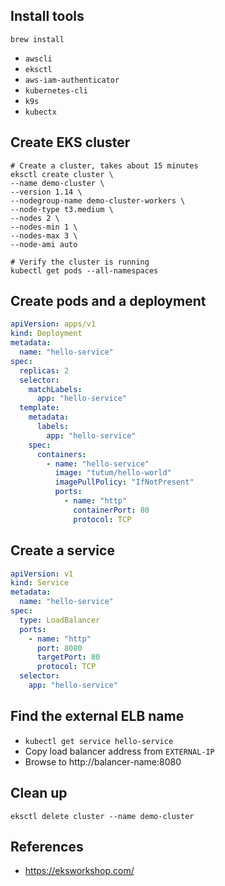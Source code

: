 ## Install tools

`brew install`

- `awscli`
- `eksctl`
- `aws-iam-authenticator`
- `kubernetes-cli`
- `k9s`
- `kubectx`

## Create EKS cluster

```shell
# Create a cluster, takes about 15 minutes
eksctl create cluster \
--name demo-cluster \
--version 1.14 \
--nodegroup-name demo-cluster-workers \
--node-type t3.medium \
--nodes 2 \
--nodes-min 1 \
--nodes-max 3 \
--node-ami auto

# Verify the cluster is running
kubectl get pods --all-namespaces
```

## Create pods and a deployment

```yaml
apiVersion: apps/v1
kind: Deployment
metadata:
  name: "hello-service"
spec:
  replicas: 2
  selector:
    matchLabels:
      app: "hello-service"
  template:
    metadata:
      labels:
        app: "hello-service"
    spec:
      containers:
        - name: "hello-service"
          image: "tutum/hello-world"
          imagePullPolicy: "IfNotPresent"
          ports:
            - name: "http"
              containerPort: 80
              protocol: TCP
```

## Create a service

```yaml
apiVersion: v1
kind: Service
metadata:
  name: "hello-service"
spec:
  type: LoadBalancer
  ports:
    - name: "http"
      port: 8080
      targetPort: 80
      protocol: TCP
  selector:
    app: "hello-service"
```

## Find the external ELB name

- `kubectl get service hello-service`
- Copy load balancer address from `EXTERNAL-IP`
- Browse to http://balancer-name:8080

## Clean up

```shell
eksctl delete cluster --name demo-cluster
```

## References

- <https://eksworkshop.com/>
